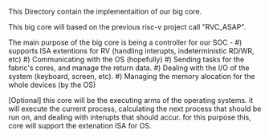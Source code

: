 This Directory contain the implementaition of our big core.

This big core will based on the previous risc-v project call "RVC_ASAP".

The main purpose of the big core is being a controller for our SOC - 
 #) supports ISA extentions for RV (handling interupts, indeterministic RD/WR, etc)
 #) Communicating with the OS (hopefully) 
 #) Sending tasks for the fabric's cores, and manage the return data. 
 #) Dealing with the I/O of the system (keyboard, screen, etc).
 #) Managing the memory alocation for the whole devices (by the OS)

[Optional] this core will be the executing arms of the operating systems. it will execute the current process, calculating the next process that should be run on, and dealing with interupts that should accur.
for this purpose this, core will support the extenation ISA for OS.
